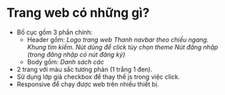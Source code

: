 # Trang web có những gì?

- Bố cục gồm 3 phần chính:
    + Header gồm:
        *Logo trang web*
        *Thanh navbar theo chiều ngang.*
        *Khung tìm kiếm.*
        *Nút dùng để click tùy chọn theme*
        *Nút đăng nhập (trong đăng nhập có nút đăng ký)*
    + Body gồm:
        *Danh sách các*
- 2 trang với màu sắc tương phản (1 trắng 1 đen).
- Sử dụng lớp giả checkbox để thay thế js trong việc click.
- Responsive để chạy được web trên nhiều thiết bị.